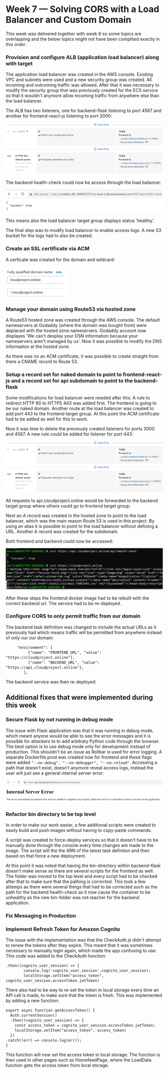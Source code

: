 # Week 7 — Solving CORS with a Load Balancer and Custom Domain

This week was delivered together with week 6 so some topics are overlapping and the below topics might not have been complited exactly in this order.

### Provision and configure ALB (application load balancer) along with target 

The application load balancer was created in the AWS console. Existing VPC and subnets were used and a new security group was created. All incoming and outcoming traffic was allowed. After that it was necessary to modify the security group that was previously created for the ECS service os that it wouldn't anymore allow incoming traffic from anywhere else than the load balancer. 

The ALB has two listeners, one for backend-flask listening to port 4567 and another for frontend-react-js listening to port 3000:

![listeners](assets/listeners.png)

The backend health-check could now be access through the load balancer:

![alb health](assets/alb_health.png)

This means also the load balancer target group displays status 'healthy'. 

The final step was to modify load balancer to enable access logs. A new S3 bucket for the logs had to also be created. 

### Create an SSL certificate via ACM

A cerficate was created for the domain and wildcard:

![acm](assets/acm.png)



### Manage your domain using Route53 via hosted zone

A Route53 hosted zone was created through the AWS console. The default nameservers at Godaddy (where the domain was bought from) were deplaced with the hosted zone nameservers. Godaddy account now displayes 'We can't desplay your DSN information because your nameservers aren't managed by us'. Now it was possible to modify the DNS information at the hosted zone. 

As there was no an ACM certificate, it was possible to create straight from there a CNAME record to Route 53. 

### Setup a record set for naked domain to point to frontend-react-js and a record set for api subdomain to point to the backend-flask

Some modifications for load balancer were needed after this. A rule to redirect HTTP 80 to HTTPS 443 was added first. The frontend is going to be our naked domain. Another route at the load balancer was created to add port 443 to the frontend target group. At this point the ACM certificate had to be added as well for this to work. 

Now it was time to delete the previously created listeners for ports 3000 and 4567. A new rule could be added for listener for port 443:

![listeners](assets/listeners.png)

All requests to api.cloudproject.online would be forwarded to the backend target group where others could go to frontend target group. 

Next an A record was created in the hosted zone to point to the load balancer, which was the main reason Route 53 is used in this project. By using an alias it is possible to point to the load balancer without defining a URL. Another A record was created for the subdomain. 

Both frontend and backend could now be accessed:

![curl frontend and backend](assets/curl_front_back.png)

After these steps the frontend docker image had to be rebuilt with the correct backend url. The service had to be re-deployed.

### Configure CORS to only permit traffic from our domain

The backend task definition was changed to include the actual URLs as it previously had which means traffic will be permitted from anywhere instead of only our our domain: 

```
     "environment": [
          {"name": "FRONTEND_URL", "value": "https://cloudproject.online"},
          {"name": "BACKEND_URL", "value": "https://api.cloudproject.online"},
        ],
```

The backend service was then re-deployed. 


## Additional fixes that were implemented during this week

### Secure Flask by not running in debug mode

The issue with Flask application was that it was running in debug mode, which meant anyone would be able to see the error messages and it is possible for attackers to to add arbitraty Python code through the browser. The best option is to use debug mode only for development instead of production. This shouldn't be an issue as Rollbar is used for error logging. A separate Dockerfile.prod was created now for frontend and these flags were added ``"--no-debug", "--no-debugger", "--no-reload"``. Accessing a path that doesn't exist, doesn't anymore reveal access logs, instead the user will just see a general internal server error:

![debug mode disabled](assets/debug_off.png)


### Refactor bin directory to be top level

In order to make our work easier, a few additional scripts were created to easily build and push images without having to copy-paste commands. 

A script was created to force-deploy services so that it doesn't have to be manually done through the console every time changes are made to the image. The script will the the ARN of the latest task definiton and then based on that force a new deployment. 

At this point it was noted that having the bin-directory within backend-flask doesn't make sense as there are several scripts for the frontend as well. The folder was moved to the top level and every script had to be checked after that to make sure that the pathing is corrected. This took a few attemps as there were several things that had to be corrected such as the path for the backend health-check as it now cause the container to be unhealthy as the new bin-folder was not reacher for the backend application. 

### Fix Messaging in Production


### Implement Refresh Token for Amazon Cognito

The issue with the implementation was that the CheckAuth.js didn't attempt to renew the tokens after they expire. This meant that it was sometimes necessary to manually login again, which made the app confusing to use. This code was added to the CheckAuth function:

```
.then((cognito_user_session) => {
        console.log('cognito_user_session',cognito_user_session);
        localStorage.setItem("access_token", cognito_user_session.accessToken.jwtToken)
```

There also had to be way to re-set the token in local storage every time an API call is made, to make sure that the token is fresh. This was implemented by adding a new function:

```
export async function getAccessToken() {
  Auth.currentSession()
  .then((cognito_user_session) => {
    const access_token = cognito_user_session.accessToken.jwtToken;
    localStorage.setItem("access_token", access_token)
  })
.catch((err) => console.log(err));
}
```

This function will now set the access token in local storage. The function is then used in other pages such as HomefeedPage, where the LoadData function gets the access token from local storage. 



